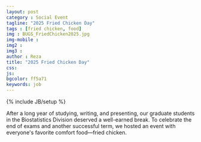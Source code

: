 ```yaml
---
layout: post
category : Social Event
tagline: "2025 Fried Chicken Day"
tags : [fried chicken, food]
img : BUGS_FriedChicken2025.jpg
img-mobile : 
img2 : 
img3 : 
author : Reza
title: "2025 Fried Chicken Day"
css: 
js: 
bgcolor: ff5a71
keywords: job
---
```

{% include JB/setup %}


After a long year of studying, writing, and presenting, our graduate students in the Biostatistics Division deserved a well-earned break. 
To celebrate the end of exams and another successful term, we hosted an event with everyone's favorite comfort food—fried chicken.


